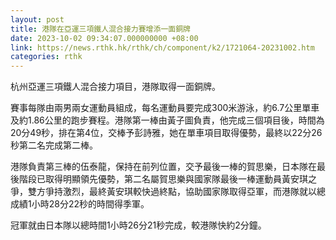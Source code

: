 ```yaml
---
layout: post
title: 港隊在亞運三項鐵人混合接力賽增添一面銅牌
date: 2023-10-02 09:34:07.000000000 +08:00
link: https://news.rthk.hk/rthk/ch/component/k2/1721064-20231002.htm
categories: rthk
---
```


杭州亞運三項鐵人混合接力項目，港隊取得一面銅牌。

賽事每隊由兩男兩女運動員組成，每名運動員要完成300米游泳，約6.7公里單車及約1.86公里的跑步賽程。港隊第一棒由黃子圖負責，他完成三個項目後，時間為20分49秒，排在第4位，交棒予彭詩雅，她在單車項目取得優勢，最終以22分26秒第二名完成第二棒。

港隊負責第三棒的伍泰龍，保持在前列位置，交予最後一棒的賀思樂，日本隊在最後階段已取得明顯領先優勢，第二名屬賀思樂與國家隊最後一棒運動員黃安琪之爭，雙方爭持激烈，最終黃安琪較快過終點，協助國家隊取得亞軍，而港隊就以總成績1小時28分22秒的時間得季軍。

冠軍就由日本隊以總時間1小時26分21秒完成，較港隊快約2分鐘。
